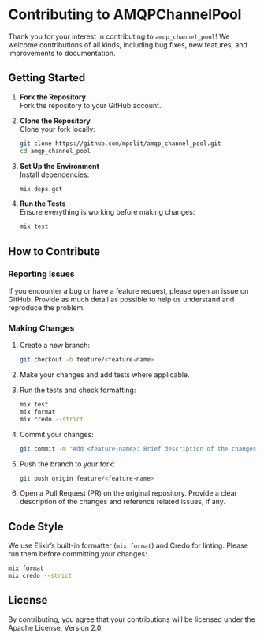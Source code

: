 # Contributing to AMQPChannelPool

Thank you for your interest in contributing to `amqp_channel_pool`! We welcome contributions of all kinds, including bug fixes, new features, and improvements to documentation.

## Getting Started

1. **Fork the Repository**  
   Fork the repository to your GitHub account.

2. **Clone the Repository**  
   Clone your fork locally:
   ```bash
   git clone https://github.com/mpolit/amqp_channel_pool.git
   cd amqp_channel_pool
   ```

3. **Set Up the Environment**  
   Install dependencies:
   ```bash
   mix deps.get
   ```

4. **Run the Tests**  
   Ensure everything is working before making changes:
   ```bash
   mix test
   ```

## How to Contribute

### Reporting Issues

If you encounter a bug or have a feature request, please open an issue on GitHub. Provide as much detail as possible to help us understand and reproduce the problem.

### Making Changes

1. Create a new branch:
   ```bash
   git checkout -b feature/<feature-name>
   ```

2. Make your changes and add tests where applicable.

3. Run the tests and check formatting:
   ```bash
   mix test
   mix format
   mix credo --strict
   ```

4. Commit your changes:
   ```bash
   git commit -m "Add <feature-name>: Brief description of the changes"
   ```

5. Push the branch to your fork:
   ```bash
   git push origin feature/<feature-name>
   ```

6. Open a Pull Request (PR) on the original repository. Provide a clear description of the changes and reference related issues, if any.

## Code Style

We use Elixir’s built-in formatter (`mix format`) and Credo for linting. Please run them before committing your changes:
```bash
mix format
mix credo --strict
```

## License

By contributing, you agree that your contributions will be licensed under the Apache License, Version 2.0.